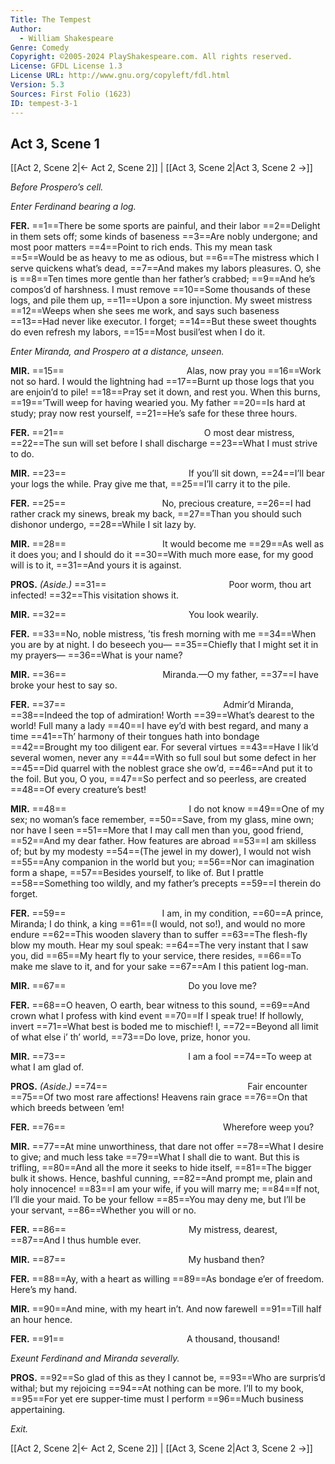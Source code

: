 ```yaml
---
Title: The Tempest
Author: 
  - William Shakespeare
Genre: Comedy
Copyright: ©2005-2024 PlayShakespeare.com. All rights reserved.
License: GFDL License 1.3
License URL: http://www.gnu.org/copyleft/fdl.html
Version: 5.3
Sources: First Folio (1623)
ID: tempest-3-1
---
```


## Act 3, Scene 1
[[Act 2, Scene 2|← Act 2, Scene 2]] | [[Act 3, Scene 2|Act 3, Scene 2 →]]

*Before Prospero’s cell.*

*Enter Ferdinand bearing a log.*

**FER.**
==1==There be some sports are painful, and their labor
==2==Delight in them sets off; some kinds of baseness
==3==Are nobly undergone; and most poor matters
==4==Point to rich ends. This my mean task
==5==Would be as heavy to me as odious, but
==6==The mistress which I serve quickens what’s dead,
==7==And makes my labors pleasures. O, she is
==8==Ten times more gentle than her father’s crabbed;
==9==And he’s compos’d of harshness. I must remove
==10==Some thousands of these logs, and pile them up,
==11==Upon a sore injunction. My sweet mistress
==12==Weeps when she sees me work, and says such baseness
==13==Had never like executor. I forget;
==14==But these sweet thoughts do even refresh my labors,
==15==Most busil’est when I do it.

*Enter Miranda, and Prospero at a distance, unseen.*

**MIR.**
==15==              Alas, now pray you
==16==Work not so hard. I would the lightning had
==17==Burnt up those logs that you are enjoin’d to pile!
==18==Pray set it down, and rest you. When this burns,
==19==’Twill weep for having wearied you. My father
==20==Is hard at study; pray now rest yourself,
==21==He’s safe for these three hours.

**FER.**
==21==                O most dear mistress,
==22==The sun will set before I shall discharge
==23==What I must strive to do.

**MIR.**
==23==              If you’ll sit down,
==24==I’ll bear your logs the while. Pray give me that,
==25==I’ll carry it to the pile.

**FER.**
==25==           No, precious creature,
==26==I had rather crack my sinews, break my back,
==27==Than you should such dishonor undergo,
==28==While I sit lazy by.

**MIR.**
==28==           It would become me
==29==As well as it does you; and I should do it
==30==With much more ease, for my good will is to it,
==31==And yours it is against.

**PROS.**
*(Aside.)*
==31==              Poor worm, thou art infected!
==32==This visitation shows it.

**MIR.**
==32==              You look wearily.

**FER.**
==33==No, noble mistress, ’tis fresh morning with me
==34==When you are by at night. I do beseech you⁠—
==35==Chiefly that I might set it in my prayers⁠—
==36==What is your name?

**MIR.**
==36==           Miranda.—O my father,
==37==I have broke your hest to say so.

**FER.**
==37==                  Admir’d Miranda,
==38==Indeed the top of admiration! Worth
==39==What’s dearest to the world! Full many a lady
==40==I have ey’d with best regard, and many a time
==41==Th’ harmony of their tongues hath into bondage
==42==Brought my too diligent ear. For several virtues
==43==Have I lik’d several women, never any
==44==With so full soul but some defect in her
==45==Did quarrel with the noblest grace she ow’d,
==46==And put it to the foil. But you, O you,
==47==So perfect and so peerless, are created
==48==Of every creature’s best!

**MIR.**
==48==              I do not know
==49==One of my sex; no woman’s face remember,
==50==Save, from my glass, mine own; nor have I seen
==51==More that I may call men than you, good friend,
==52==And my dear father. How features are abroad
==53==I am skilless of; but by my modesty
==54==(The jewel in my dower), I would not wish
==55==Any companion in the world but you;
==56==Nor can imagination form a shape,
==57==Besides yourself, to like of. But I prattle
==58==Something too wildly, and my father’s precepts
==59==I therein do forget.

**FER.**
==59==           I am, in my condition,
==60==A prince, Miranda; I do think, a king
==61==(I would, not so!), and would no more endure
==62==This wooden slavery than to suffer
==63==The flesh-fly blow my mouth. Hear my soul speak:
==64==The very instant that I saw you, did
==65==My heart fly to your service, there resides,
==66==To make me slave to it, and for your sake
==67==Am I this patient log-man.

**MIR.**
==67==              Do you love me?

**FER.**
==68==O heaven, O earth, bear witness to this sound,
==69==And crown what I profess with kind event
==70==If I speak true! If hollowly, invert
==71==What best is boded me to mischief! I,
==72==Beyond all limit of what else i’ th’ world,
==73==Do love, prize, honor you.

**MIR.**
==73==              I am a fool
==74==To weep at what I am glad of.

**PROS.**
*(Aside.)*
==74==                Fair encounter
==75==Of two most rare affections! Heavens rain grace
==76==On that which breeds between ’em!

**FER.**
==76==                  Wherefore weep you?

**MIR.**
==77==At mine unworthiness, that dare not offer
==78==What I desire to give; and much less take
==79==What I shall die to want. But this is trifling,
==80==And all the more it seeks to hide itself,
==81==The bigger bulk it shows. Hence, bashful cunning,
==82==And prompt me, plain and holy innocence!
==83==I am your wife, if you will marry me;
==84==If not, I’ll die your maid. To be your fellow
==85==You may deny me, but I’ll be your servant,
==86==Whether you will or no.

**FER.**
==86==              My mistress, dearest,
==87==And I thus humble ever.

**MIR.**
==87==              My husband then?

**FER.**
==88==Ay, with a heart as willing
==89==As bondage e’er of freedom. Here’s my hand.

**MIR.**
==90==And mine, with my heart in’t. And now farewell
==91==Till half an hour hence.

**FER.**
==91==              A thousand, thousand!

*Exeunt Ferdinand and Miranda severally.*

**PROS.**
==92==So glad of this as they I cannot be,
==93==Who are surpris’d withal; but my rejoicing
==94==At nothing can be more. I’ll to my book,
==95==For yet ere supper-time must I perform
==96==Much business appertaining.

*Exit.*

[[Act 2, Scene 2|← Act 2, Scene 2]] | [[Act 3, Scene 2|Act 3, Scene 2 →]]